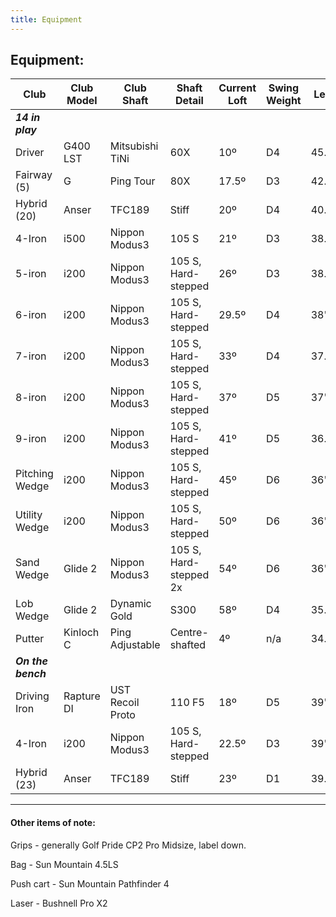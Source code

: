 ```yaml
---
title: Equipment
---
```


## Equipment:


| Club                        | Club Model  | Club Shaft                | Shaft Detail                     | Current Loft  | Swing Weight  | Length |
| ---------------------- | -------------- | ----------------------- | --------------------------- | --------------- | ---------------- | -------- |
| **_14 in play_** |
| Driver                      | G400 LST     | Mitsubishi TiNi         | 60X                                 | 10º                 | D4                  | 45.25"  |
| Fairway (5)              | G                  | Ping Tour                  | 80X                                 | 17.5º              | D3                  | 42.5"    |
| Hybrid (20)              | Anser           | TFC189                     | Stiff                                 | 20º                 | D4                  | 40.25"  |
| 4-Iron                      | i500             | Nippon Modus3        | 105 S                              | 21º                 | D3                  | 38.875"|
| 5-iron                      | i200             | Nippon Modus3        | 105 S, Hard-stepped      | 26º                 | D3                  | 38.5"    |
| 6-iron                      | i200             | Nippon Modus3        | 105 S, Hard-stepped      | 29.5º              | D4                  | 38"       |
| 7-iron                      | i200             | Nippon Modus3        | 105 S, Hard-stepped      | 33º                 | D4                  | 37.5"    |
| 8-iron                      | i200             | Nippon Modus3        | 105 S, Hard-stepped      | 37º                 | D5                  | 37"       |
| 9-iron                      | i200             | Nippon Modus3        | 105 S, Hard-stepped      | 41º                 | D5                  | 36.5"    |
| Pitching Wedge      | i200             | Nippon Modus3        | 105 S, Hard-stepped      | 45º                 | D6                  | 36"       |
| Utility Wedge          | i200             | Nippon Modus3        | 105 S, Hard-stepped      | 50º                 | D6                  | 36"       |
| Sand Wedge           | Glide 2        | Nippon Modus3        | 105 S, Hard-stepped 2x | 54º                 | D6                  | 36"       |
| Lob Wedge             | Glide 2        | Dynamic Gold           | S300                                | 58º                 | D4                  | 35.25"  |
| Putter                      | Kinloch C    | Ping Adjustable        | Centre-shafted                | 4º                   | n/a                 | 34.5"    |
| **_On the bench_** |
| Driving Iron             | Rapture DI   | UST Recoil Proto     | 110 F5                            | 18º                 | D5                   | 39"       |
| 4-Iron                      | i200             | Nippon Modus3       | 105 S, Hard-stepped     | 22.5º              | D3                   | 39"       |
| Hybrid (23)              | Anser           | TFC189                    | Stiff                                | 23º                 | D1                   | 39.75"  |

---

#### Other items of note:

Grips - generally Golf Pride CP2 Pro Midsize, label down.

Bag - Sun Mountain 4.5LS

Push cart - Sun Mountain Pathfinder 4

Laser - Bushnell Pro X2
